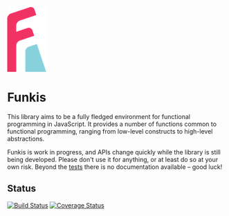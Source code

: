 ![Funkis](https://raw.githubusercontent.com/mstade/funkis/master/logo.png)

Funkis
======

This library aims to be a fully fledged environment for functional programming in JavaScript. It provides a number of functions common to functional programming, ranging from low-level constructs to high-level abstractions.

Funkis is work in progress, and APIs change quickly while the library is still being developed. Please don't use it for anything, or at least do so at your own risk. Beyond the [tests][1] there is no documentation available – good luck!

[1]: test

Status
------

[![Build Status](http://img.shields.io/travis/mstade/funkis.svg?style=flat-square)](https://travis-ci.org/mstade/funkis)
[![Coverage Status](http://img.shields.io/coveralls/mstade/funkis.svg?style=flat-square)](https://coveralls.io/r/mstade/funkis?branch=master)

